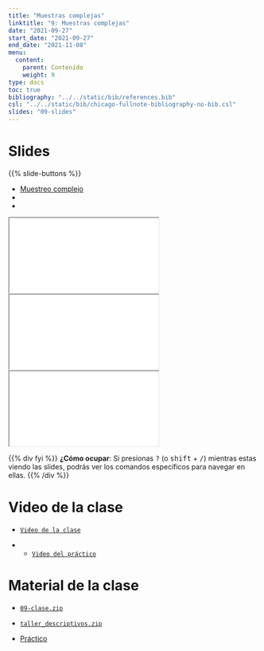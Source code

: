 ```yaml
---
title: "Muestras complejas"
linktitle: "9: Muestras complejas"
date: "2021-09-27"
start_date: "2021-09-27"
end_date: "2021-11-08"
menu:
  content:
    parent: Contenido
    weight: 9
type: docs
toc: true
bibliography: "../../static/bib/references.bib"
csl: "../../static/bib/chicago-fullnote-bibliography-no-bib.csl"
slides: "09-slides"
---
```


# Slides

{{% slide-buttons %}}

<ul class="nav nav-tabs" id="slide-tabs" role="tablist">
<li class="nav-item">
<a class="nav-link active" id="muestreo-complejo-tab" data-toggle="tab" href="#muestreo-complejo" role="tab" aria-controls="muestreo-complejo" aria-selected="true">Muestreo complejo</a>
</li>
<li class="nav-item">
<a class="nav-link" id="-tab" data-toggle="tab" href="#" role="tab" aria-controls="" aria-selected="false"></a>
</li>
<li class="nav-item">
<a class="nav-link" id="-tab" data-toggle="tab" href="#" role="tab" aria-controls="" aria-selected="false"></a>
</li>
</ul>

<div id="slide-tabs" class="tab-content">

<div id="muestreo-complejo" class="tab-pane fade show active" role="tabpanel" aria-labelledby="muestreo-complejo-tab">

<div class="embed-responsive embed-responsive-16by9">

<iframe class="embed-responsive-item" src="/slides/09-slides.html#1">
</iframe>

</div>

</div>

<div class="tab-pane fade" role="tabpanel" aria-labelledby="-tab">

<div class="embed-responsive embed-responsive-16by9">

<iframe class="embed-responsive-item" src="/slides/09-slides.html#14">
</iframe>

</div>

</div>

<div class="tab-pane fade" role="tabpanel" aria-labelledby="-tab">

<div class="embed-responsive embed-responsive-16by9">

<iframe class="embed-responsive-item" src="/slides/09-slides.html#29">
</iframe>

</div>

</div>

</div>

{{% div fyi %}}
**¿Cómo ocupar**: Si presionas <kbd>?</kbd> (o <kbd>shift</kbd> + <kbd>/</kbd>) mientras estas viendo las slides, podrás ver los comandos específicos para navegar en ellas.
{{% /div %}}

# Video de la clase

-   [<i class="fas fa-video"></i> `Video de la clase`](https://zoom.us/rec/share/JV-ZEsTOB-jU3s3dTEM57WVBqIuveCIm2S2ud3MqNim1pVgiPcijb-sj5UwGUiPg.UjmlJMrkaJaTODNb?startTime=1633375758000)

-   -   [<i class="fas fa-video"></i> `Video del práctico`](https://zoom.us/rec/share/qzVDXwHjWaxFNoQ3mRhXQ027sFrpZK3d-LrxC00sHJDmDa2bYohief-RfS-5yRUb.5oAyDL6HfntGFRhe?startTime=1633380893000)

# Material de la clase

-   [<i class="fas fa-file-archive"></i> `09-clase.zip`](https://github.com/learn-R/09-class/raw/main/09-clase.zip)

-   [<i class="fas fa-file-archive"></i> `taller_descriptivos.zip`](https://github.com/learn-R/taller_descriptivos/raw/main/taller_descriptivos.zip)

-   [<i class="fas fa-laptop-code"></i> Práctico](/example/09-practico/)
